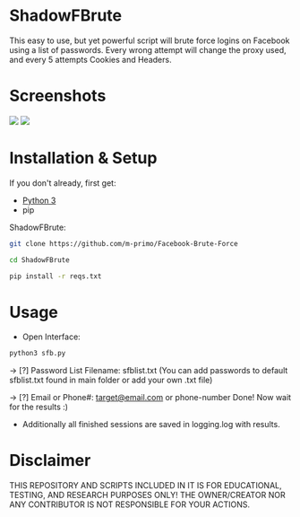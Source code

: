 # ShadowFBrute
This easy to use, but yet powerful script will brute force logins on Facebook using a list of passwords. Every wrong attempt will change the proxy used, and every 5 attempts Cookies and Headers.



# Screenshots
![](https://lh3.googleusercontent.com/-wYLsAuDg02A/YMPqpL31oOI/AAAAAAAAGsw/RlHmqvrRz3Y2EyhS5GYmb8lBOVC-9CLVgCNcBGAsYHQ/s0/Screenshot%2B2021-06-12%2B003031.png)
![](https://lh3.googleusercontent.com/-yRZABBgyQfk/YMPqpBx3ukI/AAAAAAAAGss/w0mby0CfNMYkf1o-6UIdKNsKXVQO5liTACNcBGAsYHQ/s0/Screenshot%2B2021-06-12%2B004907.png)

# Installation & Setup
If you don't already, first get:
- [Python 3](https://www.python.org/downloads/)
- pip

ShadowFBrute:

```bash
git clone https://github.com/m-primo/Facebook-Brute-Force
```
```bash 
cd ShadowFBrute
```
```bash
pip install -r reqs.txt
```


# Usage
- Open Interface:
```bash
python3 sfb.py
```
-> [?] Password List Filename: sfblist.txt
(You can add passwords to default sfblist.txt found in main folder or add your own .txt file)

-> [?] Email or Phone#: target@email.com or phone-number
Done! Now wait for the results :)

- Additionally all finished sessions are saved in logging.log with results.


# Disclaimer
THIS REPOSITORY AND SCRIPTS INCLUDED IN IT IS FOR EDUCATIONAL, TESTING, AND RESEARCH PURPOSES ONLY! THE OWNER/CREATOR NOR ANY CONTRIBUTOR IS NOT RESPONSIBLE FOR YOUR ACTIONS.